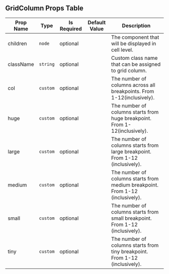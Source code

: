 ## GridColumn Props Table
| Prop Name | Type | Is Required | Default Value | Description |
|-|-|-|-|-|
| children| `node`| optional| | The component that will be displayed in cell level.|
| className| `string`| optional| | Custom class name that can be assigned to grid column.|
| col| `custom`| optional| | The number of columns across all breakpoints. From 1-12(inclusively).|
| huge| `custom`| optional| | The number of columns starts from huge breakpoint. From 1-12(inclusively).|
| large| `custom`| optional| | The number of columns starts from large breakpoint. From 1-12 (inclusively).|
| medium| `custom`| optional| | The number of columns starts from medium breakpoint. From 1-12 (inclusively).|
| small| `custom`| optional| | The number of columns starts from small breakpoint. From 1-12 (inclusively).|
| tiny| `custom`| optional| | The number of columns starts from tiny breakpoint. From 1-12 (inclusively).|